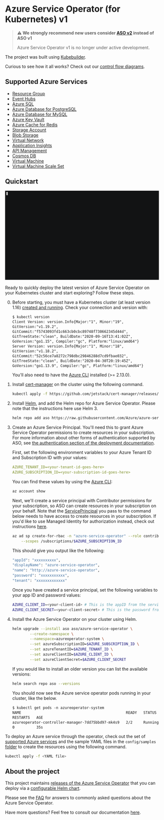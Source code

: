 # Azure Service Operator (for Kubernetes) v1

> **⚠️ We strongly recommend new users consider [ASO v2]((https://azure.github.io/azure-service-operator/)) instead of ASO v1**
>
> Azure Service Operator v1 is no longer under active development.

The project was built using [Kubebuilder](https://book.kubebuilder.io/).

Curious to see how it all works? Check out our [control flow diagrams](/docs/v1/howto/controlflow.md).

## Supported Azure Services

- [Resource Group](/docs/v1/services/resourcegroup/resourcegroup.md)
- [Event Hubs](/docs/v1/services/eventhub/eventhub.md)
- [Azure SQL](/docs/v1/services/azuresql/azuresql.md)
- [Azure Database for PostgreSQL](/docs/v1/services/postgresql/postgresql.md)
- [Azure Database for MySQL](/docs/v1/services/mysql/mysql.md)
- [Azure Key Vault](/docs/v1/services/keyvault/keyvault.md)
- [Azure Cache for Redis](/docs/v1/services/rediscache/rediscache.md)
- [Storage Account](/docs/v1/services/storage/storageaccount.md)
- [Blob Storage](/docs/v1/services/storage/blobcontainer.md)
- [Virtual Network](/docs/v1/services/virtualnetwork/virtualnetwork.md)
- [Application Insights](/docs/v1/services/appinsights/appinsights.md)
- [API Management](/docs/v1/services/apimgmt/apimgmt.md)
- [Cosmos DB](/docs/v1/services/cosmosdb/cosmosdb.md)
- [Virtual Machine](/docs/v1/services/virtualmachine/virtualmachine.md)
- [Virtual Machine Scale Set](/docs/v1/services/vmscaleset/vmscaleset.md)

## Quickstart

![Deploying ASO](/docs/v1/images/asodeploy.gif)

Ready to quickly deploy the latest version of Azure Service Operator on your Kubernetes cluster and start exploring? Follow these steps.

0. Before starting, you must have a Kubernetes cluster (at least version 1.16) [created and running](https://kubernetes.io/docs/tutorials/kubernetes-basics/create-cluster/). Check your connection and version with:

   ```console
   $ kubectl version
   Client Version: version.Info{Major:"1", Minor:"19", GitVersion:"v1.19.2", GitCommit:"f5743093fd1c663cb0cbc89748f730662345d44d", GitTreeState:"clean", BuildDate:"2020-09-16T13:41:02Z", GoVersion:"go1.15", Compiler:"gc", Platform:"linux/amd64"}
   Server Version: version.Info{Major:"1", Minor:"18", GitVersion:"v1.18.2", GitCommit:"52c56ce7a8272c798dbc29846288d7cd9fbae032", GitTreeState:"clean", BuildDate:"2020-04-30T20:19:45Z", GoVersion:"go1.13.9", Compiler:"gc", Platform:"linux/amd64"}
    ```
   You'll also need to have the [Azure CLI](https://docs.microsoft.com/en-us/cli/azure/?view=azure-cli-latest) installed (>= 2.13.0).

1. Install [cert-manager](https://cert-manager.io/docs/installation/kubernetes/) on the cluster using the following command.

    ```sh
    kubectl apply -f https://github.com/jetstack/cert-manager/releases/download/v0.12.0/cert-manager.yaml
    ```
2.  Install [Helm](https://helm.sh/docs/intro/install/), and add the Helm repo for Azure Service Operator. Please note that the instructions here use Helm 3.

    ```sh
    helm repo add aso https://raw.githubusercontent.com/Azure/azure-service-operator/main/charts
    ```
3. Create an Azure Service Principal. You'll need this to grant Azure Service Operator permissions to create resources in your subscription.
   For more information about other forms of authentication supported by ASO, see [the authentication section of the deployment documentation](./docs/v1/howto/deploy.md#Authentication).

   First, set the following environment variables to your Azure Tenant ID and Subscription ID with your values:
    ```yaml
    AZURE_TENANT_ID=<your-tenant-id-goes-here>
    AZURE_SUBSCRIPTION_ID=<your-subscription-id-goes-here>
    ```

   You can find these values by using the [Azure CLI](https://docs.microsoft.com/en-us/cli/azure/?view=azure-cli-latest):
    ```sh
    az account show
    ```
   Next, we'll create a service principal with Contributor permissions for your subscription, so ASO can create resources in your subscription on your behalf. Note that the [ServicePrincipal](https://docs.microsoft.com/en-us/cli/azure/create-an-azure-service-principal-azure-cli) you pass to the command below needs to have access to create resources in your subscription. If you'd like to use Managed Identity for authorization instead, check out instructions [here](/docs/v1/howto/managedidentity.md).

    ```sh
    az ad sp create-for-rbac -n "azure-service-operator" --role contributor \
        --scopes /subscriptions/$AZURE_SUBSCRIPTION_ID
    ```

   This should give you output like the following:
    ```sh
    "appId": "xxxxxxxxxx",
    "displayName": "azure-service-operator",
    "name": "http://azure-service-operator",
    "password": "xxxxxxxxxxx",
    "tenant": "xxxxxxxxxxxxx"
    ```

   Once you have created a service principal, set the following variables to your app ID and password values:
    ```sh 
    AZURE_CLIENT_ID=<your-client-id> # This is the appID from the service principal we created.
    AZURE_CLIENT_SECRET=<your-client-secret> # This is the password from the service principal we created.
    ```

4. Install the Azure Service Operator on your cluster using Helm.

    ```sh
    helm upgrade --install aso aso/azure-service-operator \
            --create-namespace \
            --namespace=azureoperator-system \
            --set azureSubscriptionID=$AZURE_SUBSCRIPTION_ID \
            --set azureTenantID=$AZURE_TENANT_ID \
            --set azureClientID=$AZURE_CLIENT_ID \
            --set azureClientSecret=$AZURE_CLIENT_SECRET
    ```

   If you would like to install an older version you can list the available versions:
    ```sh
    helm search repo aso --versions
    ```

   You should now see the Azure service operator pods running in your cluster, like the below.

    ```console
    $ kubectl get pods -n azureoperator-system
    NAME                                                READY   STATUS    RESTARTS   AGE
    azureoperator-controller-manager-7dd75bbd97-mk4s9   2/2     Running   0          35s
    ```

To deploy an Azure service through the operator, check out the set of [supported Azure services](#supported-azure-services) and the sample YAML files in the `config/samples` [folder](config/samples) to create the resources using the following command.

```sh
kubectl apply -f <YAML file>
```

## About the project

This project maintains [releases of the Azure Service Operator](https://github.com/Azure/azure-service-operator/releases) that you can deploy via a [configurable Helm chart](/docs/v1/howto/helmdeploy.md).

Please see the [FAQ](docs/faq.md) for answers to commonly asked questions about the Azure Service Operator.

Have more questions? Feel free to consult our documentation [here](/docs/v1/howto/contents.md).
